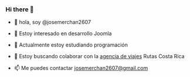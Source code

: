 ### Hi there 👋

- 👋 hola, soy @josemerchan2607

- 👀 Estoy interesado en desarrollo Joomla

- 🌱 Actualmente estoy estudiando programación

- 💞️ Estoy buscando colaborar con la <a href="https://rutascostarica.viajes/">agencia de viajes</a> Rutas Costa Rica

- 📫 Me puedes contactar josemerchan2607@gmail.com

